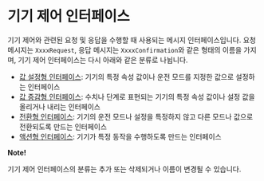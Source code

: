# 기기 제어 인터페이스

기기 제어와 관련된 요청 및 응답을 수행할 때 사용되는 메시지 인터페이스입니다. 요청 메시지는 `XxxxRequest`, 응답 메시지는  `XxxxConfirmation`와 같은 형태의 이름을 가지며, 기기 제어 인터페이스는 다시 아래와 같은 분류로 나뉩니다.

* [값 설정형 인터페이스](/Develop/References/ClovaHomeInterface/Value-Setting_Type_Interfaces.md): 기기의 특정 속성 값이나 운전 모드를 지정한 값으로 설정하는 인터페이스
* [값 증감형 인터페이스](/Develop/References/ClovaHomeInterface/Incremental_Type_Interfaces.md): 수치나 단계로 표현되는 기기의 특정 속성 값이나 설정 값을 올리거나 내리는 인터페이스
* [전환형 인터페이스](/Develop/References/ClovaHomeInterface/Switching_Type_Interfaces.md): 기기의 운전 모드나 설정을 특정하지 않고 다른 모드나 값으로 전환되도록 만드는 인터페이스
* [액션형 인터페이스](/Develop/References/ClovaHomeInterface/Action_Type_Interfaces.md): 기기가 특정 동작을 수행하도록 만드는 인터페이스

<div class="note">
  <p><strong>Note!</strong></p>
  <p>기기 제어 인터페이스의 분류는 추가 또는 삭제되거나 이름이 변경될 수 있습니다.</p>
</div>